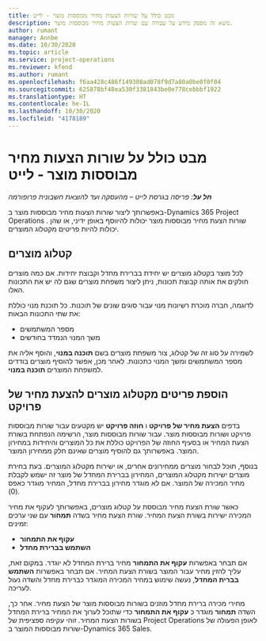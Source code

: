 ```yaml
---
title: מבט כולל על שורות הצעות מחיר מבוססות מוצר - לייט
description: נושא זה מספק מידע על עבודה עם שרות הצעות מחיר מבוססות מוצר.
author: rumant
manager: Annbe
ms.date: 10/30/2020
ms.topic: article
ms.service: project-operations
ms.reviewer: kfend
ms.author: rumant
ms.openlocfilehash: f6aa428c486f149308ad078f9d7a80a0be0f0f04
ms.sourcegitcommit: 625878bf48ea530f3381843be0e778cebbbf1922
ms.translationtype: HT
ms.contentlocale: he-IL
ms.lasthandoff: 10/30/2020
ms.locfileid: "4178189"
---
```

# <a name="product-based-quote-lines-overview---lite"></a>מבט כולל על שורות הצעות מחיר מבוססות מוצר - לייט

_**חל על**: פריסה בגרסת לייט – מהעסקה ועד להוצאת חשבונית פרופורמה_

באפשרותך ליצור שורות הצעות מחיר מבוססות מוצר ב-Dynamics 365 Project Operations . שורות הצעת מחיר מבוססות מוצר יכולות להיווסף באופן ידיני, או שהן יכולות להיות פריטים מקטלוג המוצרים.

## <a name="product-catalog"></a>קטלוג מוצרים

לכל מוצר בקטלוג מוצרים יש יחידת בברירת מחדל וקבוצת יחידות. אם כמה מוצרים חולקים את אותה קבוצת תכונות, ניתן ליצור משפחת מוצרים שגם לה יש את התכונות האלו. 

לדוגמה, חברה מוכרת רשיונות מנוי עבור סוגים שונים של תוכנות. כל תוכנת מנוי כוללת את שתי התכונות הבאות:

- מספר המשתמשים
- משך המנוי הנמדד בחודשים

לשמירה על סוג זה של קטלוג, צור משפחת מוצרים בשם **תוכנה במנוי**, והוסף אליה את מספר המשתמשים ומשך המנוי כתכונות. לאחר מכן, אפשר להוסיף מוצרים בודדים למשפחת המוצרים **תוכנה במנוי**.

## <a name="add-product-catalog-items-to-a-project-quote"></a>הוספת פריטים מקטלוג מוצרים להצעת מחיר של פרויקט

בדפים **הצעת מחיר של פרויקט** ו **חוזה פרויקט** יש מקטעים עבור שורות מבוססות פרויקט ושורות מבוססות מוצר. עבור שורות מבוססות מוצר, הרשימה הנפתחת בשורת הצעת המחיר או בסעיף החוזה של הפרויקט כוללת את כל המוצרים והיחידות במחירון המוצר. באפשרותך גם להוסיף מוצרים שאינם חלק ממחירון המוצר.

בנוסף, תוכל לבחור מוצרים ממחירונים אחרים, או ישירות מקטלוג המוצרים. בעת בחירת מוצרים ישירות מקטלוג המוצרים, המחירון בברירת המחדל של מוצר זה ישמש לקבלת מחיר המכירה של המוצר. אם לא מוגדר מחירון בברירת מחדל, המחיר מוגדר כאפס (0).

כאשר שורת הצעת מחיר מבוססת על קטלוג מוצרים, באפשרותך לעקוף את מחיר המכירה ישירות בשורת הצעת המחיר. שורת הצעת מחיר בשדה **תמחור** עם שני ערכים זמינים:

- **עקוף את התמחור**
- **השתמש בברירת מחדל**

אם תבחר באפשרות **עקוף את התמחור** מחיר ברירת המחדל לא יוגדר. במקום זאת, עליך להזין מחיר עבור המוצר בשורת הצעת המחיר. אם תבחר באפשרות **השתמש בברית המחדל**, נעשה שימוש במחיר המכירה המוגדר כברירת מחדל והשדה נעול לעריכה.

מחירי מכירה ברירת מחדל מוזנים בשורות מבוססות מוצר של הצעת מחיר. אחר כך, השדה **תמחור** מוגדר כ **עקוף את התמחור** כדי שתוכל לערוך את המחיר ברירת המחדל בשורות הצעת המחיר. זוהי עקיפה ספציפית של Project Operations לאופן הפעולה של שורות מבוססות המוצר ב-Dynamics 365 Sales.

